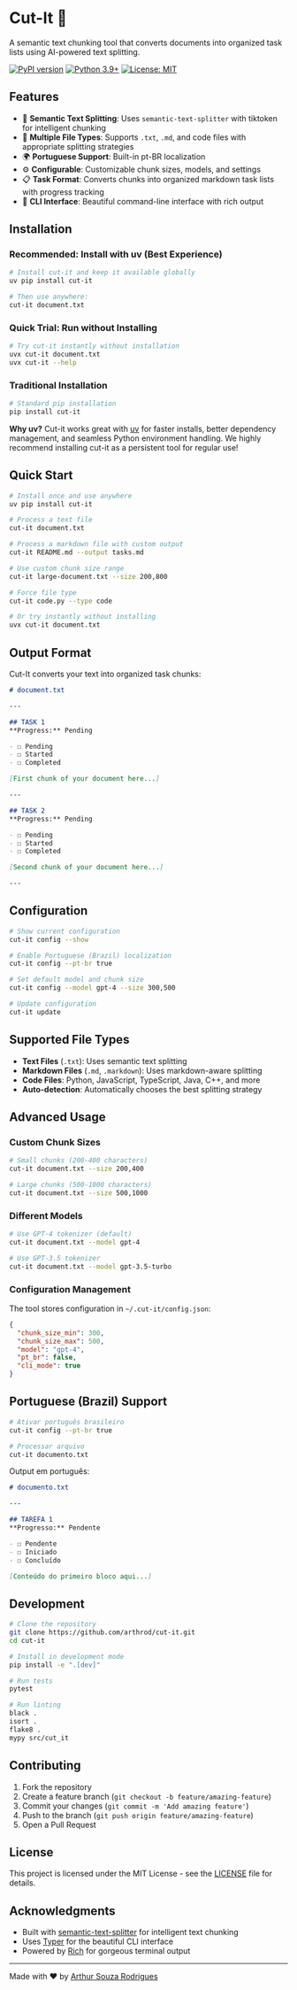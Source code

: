 # Cut-It 🔪

A semantic text chunking tool that converts documents into organized task lists using AI-powered text splitting.

[![PyPI version](https://badge.fury.io/py/cut-it.svg)](https://badge.fury.io/py/cut-it)
[![Python 3.9+](https://img.shields.io/badge/python-3.9+-blue.svg)](https://www.python.org/downloads/)
[![License: MIT](https://img.shields.io/badge/License-MIT-yellow.svg)](https://opensource.org/licenses/MIT)

## Features

- 🤖 **Semantic Text Splitting**: Uses `semantic-text-splitter` with tiktoken for intelligent chunking
- 📝 **Multiple File Types**: Supports `.txt`, `.md`, and code files with appropriate splitting strategies  
- 🌍 **Portuguese Support**: Built-in pt-BR localization
- ⚙️ **Configurable**: Customizable chunk sizes, models, and settings
- 📋 **Task Format**: Converts chunks into organized markdown task lists with progress tracking
- 🚀 **CLI Interface**: Beautiful command-line interface with rich output

## Installation

### Recommended: Install with uv (Best Experience)
```bash
# Install cut-it and keep it available globally
uv pip install cut-it

# Then use anywhere:
cut-it document.txt
```

### Quick Trial: Run without Installing
```bash
# Try cut-it instantly without installation
uvx cut-it document.txt
uvx cut-it --help
```

### Traditional Installation
```bash
# Standard pip installation
pip install cut-it
```

**Why uv?** Cut-it works great with [uv](https://docs.astral.sh/uv/) for faster installs, better dependency management, and seamless Python environment handling. We highly recommend installing cut-it as a persistent tool for regular use!

## Quick Start

```bash
# Install once and use anywhere
uv pip install cut-it

# Process a text file
cut-it document.txt

# Process a markdown file with custom output
cut-it README.md --output tasks.md

# Use custom chunk size range
cut-it large-document.txt --size 200,800

# Force file type
cut-it code.py --type code

# Or try instantly without installing
uvx cut-it document.txt
```

## Output Format

Cut-It converts your text into organized task chunks:

```markdown
# document.txt

---

## TASK 1
**Progress:** Pending

- ☐ Pending
- ☐ Started  
- ☐ Completed

[First chunk of your document here...]

---

## TASK 2
**Progress:** Pending

- ☐ Pending
- ☐ Started  
- ☐ Completed

[Second chunk of your document here...]

---
```

## Configuration

```bash
# Show current configuration
cut-it config --show

# Enable Portuguese (Brazil) localization
cut-it config --pt-br true

# Set default model and chunk size
cut-it config --model gpt-4 --size 300,500

# Update configuration
cut-it update
```

## Supported File Types

- **Text Files** (`.txt`): Uses semantic text splitting
- **Markdown Files** (`.md`, `.markdown`): Uses markdown-aware splitting  
- **Code Files**: Python, JavaScript, TypeScript, Java, C++, and more
- **Auto-detection**: Automatically chooses the best splitting strategy

## Advanced Usage

### Custom Chunk Sizes

```bash
# Small chunks (200-400 characters)
cut-it document.txt --size 200,400

# Large chunks (500-1000 characters) 
cut-it document.txt --size 500,1000
```

### Different Models

```bash
# Use GPT-4 tokenizer (default)
cut-it document.txt --model gpt-4

# Use GPT-3.5 tokenizer
cut-it document.txt --model gpt-3.5-turbo
```

### Configuration Management

The tool stores configuration in `~/.cut-it/config.json`:

```json
{
  "chunk_size_min": 300,
  "chunk_size_max": 500,
  "model": "gpt-4",
  "pt_br": false,
  "cli_mode": true
}
```

## Portuguese (Brazil) Support

```bash
# Ativar português brasileiro
cut-it config --pt-br true

# Processar arquivo
cut-it documento.txt
```

Output em português:

```markdown
# documento.txt

---

## TAREFA 1
**Progresso:** Pendente

- ☐ Pendente
- ☐ Iniciado  
- ☐ Concluído

[Conteúdo do primeiro bloco aqui...]
```

## Development

```bash
# Clone the repository
git clone https://github.com/arthrod/cut-it.git
cd cut-it

# Install in development mode
pip install -e ".[dev]"

# Run tests
pytest

# Run linting
black .
isort .
flake8 .
mypy src/cut_it
```

## Contributing

1. Fork the repository
2. Create a feature branch (`git checkout -b feature/amazing-feature`)
3. Commit your changes (`git commit -m 'Add amazing feature'`)
4. Push to the branch (`git push origin feature/amazing-feature`)
5. Open a Pull Request

## License

This project is licensed under the MIT License - see the [LICENSE](LICENSE) file for details.

## Acknowledgments

- Built with [semantic-text-splitter](https://github.com/benbrandt/text-splitter) for intelligent text chunking
- Uses [Typer](https://typer.tiangolo.com/) for the beautiful CLI interface
- Powered by [Rich](https://rich.readthedocs.io/) for gorgeous terminal output

---

Made with ❤️ by [Arthur Souza Rodrigues](mailto:arthrod@umich.edu)